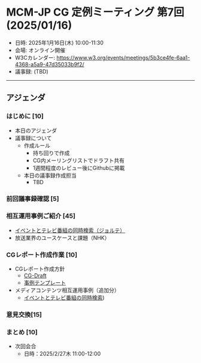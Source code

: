 # MCM-JP CG 定例ミーティング 第7回 (2025/01/16)

- 日時: 2025年1月16日(木) 10:00-11:30
- 会場: オンライン開催
- W3Cカレンダー: https://www.w3.org/events/meetings/5b3ce4fe-6aa1-4368-a5a9-47d35033b9f2/
- 議事録: (TBD)
  
---
## アジェンダ

### はじめに [10]
- 本日のアジェンダ
- 議事録について
  - 作成ルール
    - 持ち回りで作成
    - CG内メーリングリストでドラフト共有
    - 1週間程度のレビュー後にGithubに掲載
  - 本日の議事録作成担当
     - TBD

### 前回議事録確認 [5]
  
### 相互運用事例ご紹介 [45]
- [イベントとテレビ番組の同時検索（ジョルテ）](../../reports/use-cases/event-metadata/use-case.md)
- 放送業界のユースケースと課題（NHK）

### CGレポート作成作業 [10]
  - CGレポート作成方針
    - [CG-Draft](https://w3c-cg.github.io/mcm-jp/reports/cg-report.html)
    - [事例テンプレート](../../reports/use-cases/template/use-case.md)
  - メディアコンテンツ相互運用事例（追加分）
    - [イベントとテレビ番組の同時検索](https://w3c-cg.github.io/mcm-jp/reports/cg-report#generatedID-44))

### 意見交換[15]


### まとめ [10]
- 次回会合
  - 日時：2025/2/27木 11:00-12:00

